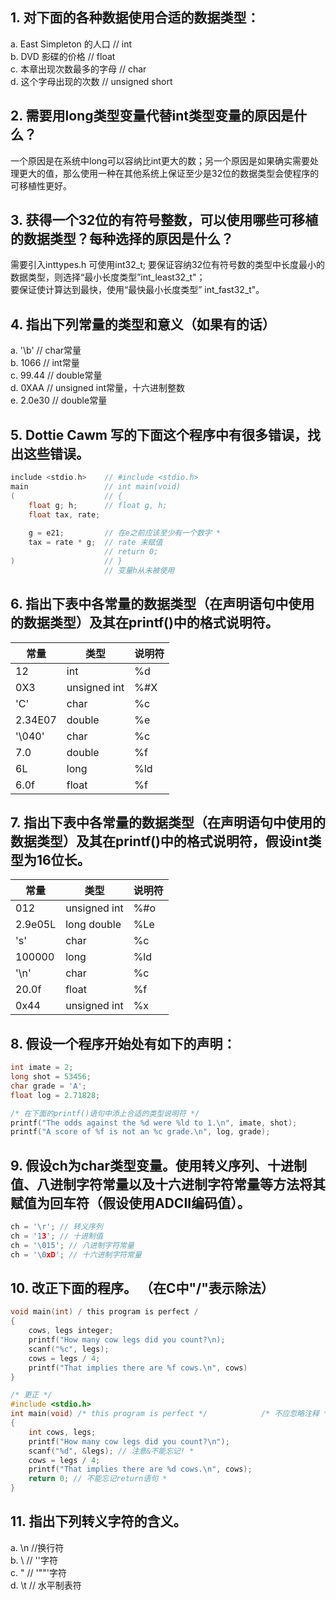 ## 1. 对下面的各种数据使用合适的数据类型： ##
a. East Simpleton 的人口 // int  
b. DVD 影碟的价格 // float  
c. 本章出现次数最多的字母  // char  
d. 这个字母出现的次数  // unsigned short  

## 2. 需要用long类型变量代替int类型变量的原因是什么？ ##
一个原因是在系统中long可以容纳比int更大的数；另一个原因是如果确实需要处理更大的值，那么使用一种在其他系统上保证至少是32位的数据类型会使程序的可移植性更好。

## 3. 获得一个32位的有符号整数，可以使用哪些可移植的数据类型？每种选择的原因是什么？ ##
需要引入inttypes.h
可使用int32_t;
要保证容纳32位有符号数的类型中长度最小的数据类型，则选择“最小长度类型”int_least32_t"；  
要保证使计算达到最快，使用“最快最小长度类型” int_fast32_t"。

## 4. 指出下列常量的类型和意义（如果有的话） ##
a. '\b' // char常量  
b. 1066 // int常量  
c. 99.44 // double常量  
d. 0XAA // unsigned int常量，十六进制整数  
e. 2.0e30 // double常量

## 5. Dottie Cawm 写的下面这个程序中有很多错误，找出这些错误。 ##
```c
include <stdio.h>    // #include <stdio.h>
main                 // int main(void)
(                    // {
	float g; h;      // float g, h;
	float tax, rate; 
	
	g = e21;         // 在e之前应该至少有一个数字 *
	tax = rate * g;  // rate 未赋值
	                 // return 0;
)                    // }
                     // 变量h从未被使用
```

## 6. 指出下表中各常量的数据类型（在声明语句中使用的数据类型）及其在printf()中的格式说明符。 ##
常量 | 类型 | 说明符
--- | --- | ---
12 | int | %d
0X3 | unsigned int | %#X
'C' | char | %c
2.34E07 | double | %e
'\040' | char | %c
7.0 | double| %f
6L | long | %ld
6.0f | float | %f

## 7. 指出下表中各常量的数据类型（在声明语句中使用的数据类型）及其在printf()中的格式说明符，假设int类型为16位长。 ##
常量 | 类型 | 说明符
--- | --- | ---
012 | unsigned int | %#o
2.9e05L | long double | %Le
's' | char | %c
100000 | long | %ld
'\n' | char | %c
20.0f | float | %f
0x44 | unsigned int | %x

## 8. 假设一个程序开始处有如下的声明： ##
```c
int imate = 2;
long shot = 53456;
char grade = 'A';
float log = 2.71828;

/* 在下面的printf()语句中添上合适的类型说明符 */
printf("The odds against the %d were %ld to 1.\n", imate, shot);
printf("A score of %f is not an %c grade.\n", log, grade);
```

## 9. 假设ch为char类型变量。使用转义序列、十进制值、八进制字符常量以及十六进制字符常量等方法将其赋值为回车符（假设使用ADCII编码值）。 ##
```c
ch = '\r'; // 转义序列
ch = '13'; // 十进制值
ch = '\015'; // 八进制字符常量
ch = '\0xD'; // 十六进制字符常量
```

## 10. 改正下面的程序。 （在C中"/"表示除法） ##
```c
void main(int) / this program is perfect /
{
	cows, legs integer;
	printf("How many cow legs did you count?\n);
	scanf("%c", legs);
	cows = legs / 4;
	printf("That implies there are %f cows.\n", cows)
}

/* 更正 */
#include <stdio.h>
int main(void) /* this program is perfect */            /* 不应忽略注释 */
{
	int cows, legs;
	printf("How many cow legs did you count?\n");
	scanf("%d", &legs); // 注意&不能忘记! *
	cows = legs / 4;
	printf("That implies there are %d cows.\n", cows);
	return 0; // 不能忘记return语句 *
}
```

## 11. 指出下列转义字符的含义。 ##
a. \n //换行符  
b. \\ // '\'字符  
c. \" // '""'字符  
d. \t // 水平制表符 